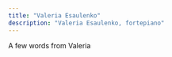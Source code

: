 ```yaml
---
title: "Valeria Esaulenko"
description: "Valeria Esaulenko, fortepiano"
---
```

A few words from Valeria
